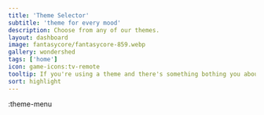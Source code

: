 ```yaml
---
title: 'Theme Selector'
subtitle: 'theme for every mood'
description: Choose from any of our themes.
layout: dashboard
image: fantasycore/fantasycore-859.webp
gallery: wondershed
tags: ['home']
icon: game-icons:tv-remote
tooltip: If you're using a theme and there's something bothing you about it, message me at silas@kindrobots.org!
sort: highlight
---
```


:theme-menu
